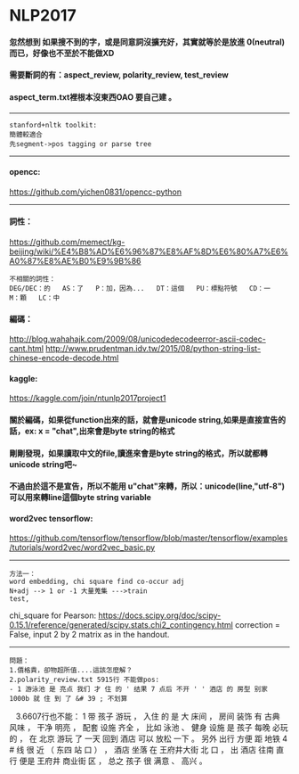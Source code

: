 # NLP2017

#### 忽然想到 如果搜不到的字，或是同意詞沒擴充好，其實就等於是放進 0(neutral)而已，好像也不至於不能做XD
#### 需要斷詞的有：aspect_review, polarity_review, test_review
#### aspect_term.txt裡根本沒東西OAO 要自己建 。
***
    stanford+nltk toolkit:
    簡體較適合
    先segment->pos tagging or parse tree
***
#### opencc:
https://github.com/yichen0831/opencc-python
    
*** 
#### 詞性：
https://github.com/memect/kg-beijing/wiki/%E4%B8%AD%E6%96%87%E8%AF%8D%E6%80%A7%E6%A0%87%E8%AE%B0%E9%9B%86

    不相關的詞性：
    DEG/DEC：的   AS：了   P：加，因為...   DT：這個   PU：標點符號   CD：一   M：顆   LC：中
#### 編碼：
http://blog.wahahajk.com/2009/08/unicodedecodeerror-ascii-codec-cant.html
http://www.prudentman.idv.tw/2015/08/python-string-list-chinese-encode-decode.html
#### kaggle:
https://kaggle.com/join/ntunlp2017project1
#### 關於編碼，如果從function出來的話，就會是unicode string,如果是直接宣告的話，ex: x = "chat",出來會是byte string的格式
#### 剛剛發現，如果讀取中文的file,讀進來會是byte string的格式，所以就都轉unicode string吧~
#### 不過由於這不是宣告，所以不能用 u"chat"來轉，所以：unicode(line,"utf-8") 可以用來轉line這個byte string variable
#### word2vec tensorflow:
https://github.com/tensorflow/tensorflow/blob/master/tensorflow/examples/tutorials/word2vec/word2vec_basic.py
***
    方法一：
    word embedding, chi square find co-occur adj
    N+adj --> 1 or -1 大量蒐集 --->train
    test,
chi_square for Pearson:
https://docs.scipy.org/doc/scipy-0.15.1/reference/generated/scipy.stats.chi2_contingency.html
correction = False, input 2 by 2 matrix as in the handout.
***
    問題：
    1.價格貴，卻物超所值....這該怎麼解？
    2.polarity_review.txt 5915行 不能做pos:
    - 1 游泳池 是 亮点 我们 才 住 的 ' 结果 7 点后 不开 ' ' 酒店 的 房型 别家 1000b 就 住 到 了 &# 39 ; 不划算
    3.6607行也不能：
    1 带 孩子 游玩 ， 入住 的 是 大 床间 ， 房间 装饰 有 古典 风味 ， 干净 明亮 ， 配套 设施 齐全 ， 比如 泳池 、 健身 设施 是 孩子 每晚 必玩     的 ， 在 北京 游玩 了 一天 回到 酒店 可以 放松 一下 。 另外 出行 方便 距 地铁 4 # 线 很 近 （ 东四 站 口 ） ， 酒店 坐落 在 王府井大街 北     口 ， 出 酒店 往南 直行 便是 王府井 商业街 区 ， 总之 孩子 很 满意 、 高兴 。
